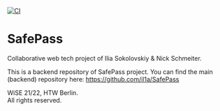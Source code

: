 [![CI](https://github.com/il1a/SafePass/actions/workflows/tests.yml/badge.svg)](https://github.com/il1a/SafePass/actions/workflows/tests.yml)
# SafePass
Collaborative web tech project of Ilia Sokolovskiy & Nick Schmeiter.

This is a backend repository of SafePass project. You can find the main (backend) repository here:
https://github.com/il1a/SafePass

WiSE 21/22, HTW Berlin.                                                                                                                                                                                                                                                        
All rights reserved.
